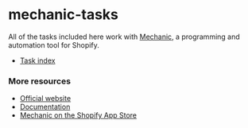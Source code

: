 # mechanic-tasks

All of the tasks included here work with [Mechanic](https://usemechanic.com), a programming and automation tool for Shopify.

* [Task index](./tasks/README.md)

### More resources

* [Official website](https://usemechanic.com/)
* [Documentation](https://help.usemechanic.com/)
* [Mechanic on the Shopify App Store](https://apps.shopify.com/mechanic)
